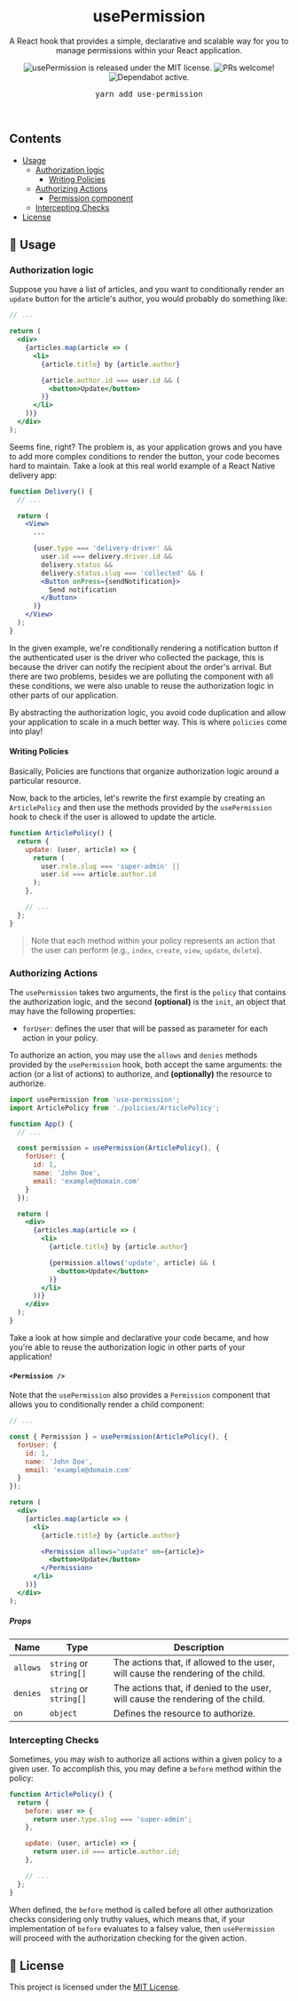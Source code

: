 <p align="center">
  <h1 align="center">usePermission</h1>
</p>

<p align="center">
  A React hook that provides a simple, declarative and scalable way for you to manage permissions within your React application.
</p>

<p align="center">
  <img src="https://img.shields.io/badge/license-MIT-blue.svg" alt="usePermission is released under the MIT license." />
  <img src="https://img.shields.io/badge/PRs-welcome-brightgreen.svg" alt="PRs welcome!" />
  <img src="https://img.shields.io/badge/Dependabot-active-brightgreen.svg" alt="Dependabot active.">
</p>

<div align="center">
  <pre>yarn add use-permission</pre>
</div>

<br />

## Contents

- [Usage](#-usage)
  - [Authorization logic](#authorization-logic)
    - [Writing Policies](#writing-policies)
  - [Authorizing Actions](#authorizing-actions)
    - [Permission component](#permission-)
  - [Intercepting Checks](#intercepting-checks)
- [License](#-license)

## 🚀 Usage

### Authorization logic

Suppose you have a list of articles, and you want to conditionally render an `update` button for the article's author, you would probably do something like:

```jsx
// ...

return (
  <div>
    {articles.map(article => (
      <li>
        {article.title} by {article.author}

        {article.author.id === user.id && (
          <button>Update</button>
        )}
      </li>
    ))}
  </div>
);
```

Seems fine, right? The problem is, as your application grows and you have to add more complex conditions to render the button, your code becomes hard to maintain. Take a look at this real world example of a React Native delivery app:

```jsx
function Delivery() {
  // ...

  return (
    <View>
      ...

      {user.type === 'delivery-driver' &&
        user.id === delivery.driver.id &&
        delivery.status &&
        delivery.status.slug === 'collected' && (
        <Button onPress={sendNotification}>
          Send notification
        </Button>
      )}
    </View>
  );
}
```

In the given example, we're conditionally rendering a notification button if the authenticated user is the driver who collected the package, this is because the driver can notify the recipient about the order's arrival. But there are two problems, besides we are polluting the component with all these conditions, we were also unable to reuse the authorization logic in other parts of our application.

By abstracting the authorization logic, you avoid code duplication and allow your application to scale in a much better way. This is where `policies` come into play!

#### Writing Policies

Basically, Policies are functions that organize authorization logic around a particular resource.

Now, back to the articles, let's rewrite the first example by creating an `ArticlePolicy` and then use the methods provided by the `usePermission` hook to check if the user is allowed to update the article.

```js
function ArticlePolicy() {
  return {
    update: (user, article) => {
      return (
        user.role.slug === 'super-admin' ||
        user.id === article.author.id
      );
    },

    // ...
  };
}
```

> Note that each method within your policy represents an action that the user can perform (e.g., `index`, `create`, `view`, `update`, `delete`).

### Authorizing Actions

The `usePermission` takes two arguments, the first is the `policy` that contains the authorization logic, and the second **(optional)** is the `init`, an object that may have the following properties:

- `forUser`: defines the user that will be passed as parameter for each action in your policy.

To authorize an action, you may use the `allows` and `denies` methods provided by the `usePermission` hook, both accept the same arguments: the action (or a list of actions) to authorize, and **(optionally)** the resource to authorize.

```jsx
import usePermission from 'use-permission';
import ArticlePolicy from './policies/ArticlePolicy';

function App() {
  // ...

  const permission = usePermission(ArticlePolicy(), {
    forUser: {
      id: 1,
      name: 'John Doe',
      email: 'example@domain.com'
    }
  });

  return (
    <div>
      {articles.map(article => (
        <li>
          {article.title} by {article.author}

          {permission.allows('update', article) && (
            <button>Update</button>
          )}
        </li>
      ))}
    </div>
  );
}
```

Take a look at how simple and declarative your code became, and how you're able to reuse the authorization logic in other parts of your application!

#### `<Permission />`

Note that the `usePermission` also provides a `Permission` component that allows you to conditionally render a child component:

```jsx
// ...

const { Permission } = usePermission(ArticlePolicy(), {
  forUser: {
    id: 1,
    name: 'John Doe',
    email: 'example@domain.com'
  }
});

return (
  <div>
    {articles.map(article => (
      <li>
        {article.title} by {article.author}

        <Permission allows="update" on={article}>
          <button>Update</button>
        </Permission>
      </li>
    ))}
  </div>
);
```

##### Props

| Name     | Type                   | Description                                                                      |
| -------- | ---------------------- | -------------------------------------------------------------------------------- |
| `allows` | `string` or `string[]` | The actions that, if allowed to the user, will cause the rendering of the child. |
| `denies` | `string` or `string[]` | The actions that, if denied to the user, will cause the rendering of the child.  |
| `on`     | `object`               | Defines the resource to authorize.                                               |

### Intercepting Checks

Sometimes, you may wish to authorize all actions within a given policy to a given user. To accomplish this, you may define a `before` method within the policy:

```js
function ArticlePolicy() {
  return {
    before: user => {
      return user.type.slug === 'super-admin';
    },

    update: (user, article) => {
      return user.id === article.author.id;
    },

    // ...
  };
}
```

When defined, the `before` method is called before all other authorization checks considering only truthy values, which means that, if your implementation of `before` evaluates to a falsey value, then `usePermission` will proceed with the authorization checking for the given action.

## 📄 License

This project is licensed under the [MIT License](https://opensource.org/licenses/MIT).
